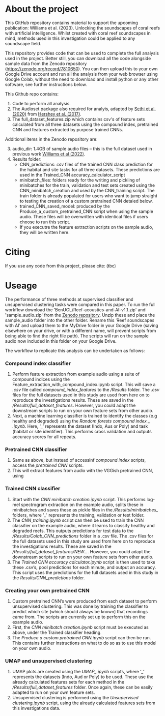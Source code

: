 # About the project

This GitHub repository contains material to support the upcoming publication: Williams et al. (2023). Unlocking the soundscapes of coral reefs with artificial intelligence.  Whilst created with coral reef soundscapes in mind, methods used in this investigation could be applied to any soundscape field.

This repository provides code that can be used to complete the full analysis used in the project. Better still, you can download all the code alongside sample data from the Zenodo repository (https://zenodo.org/record/7810650). You can then upload this to your own Google Drive account and run all the analysis from your web browser using Google Colab, without the need to download and install python or any other software, see further instructions below. 

This Github repo contains: 

1. Code to perform all analysis.
2. The Audioset package also required for analyis, adapted by [Sethi et al. (2020)](https://www.pnas.org/doi/full/10.1073/pnas.2004702117) from [Hershey et al. (2017)](https://arxiv.org/abs/1609.09430).
3. The full_dataset_features.zip which contains csv's of feature sets calculated from all three datasets using the compound index, pretrained CNN and features extracted by purpose trained CNNs.

Additional items in the Zenodo repository are:

3. audio_dir: 1.4GB of sample audio files – this is the full dataset used in previous work [Williams et al (2022)](https://doi.org/10.1016/j.ecolind.2022.108986).
4. Results folder: 
    - CNN_predictions: *csv* files of the trained CNN class prediction for the habitat and site tasks for all three datasets. These predictions are used in the Trained_CNN accuracy_calculator_script 
    - minibatch_files: folders ready for the writing and pickling of minibatches for the train, validation and test sets created using the CNN_minibatch_creation and used by the CNN_training script. The train folder is already populated for users who want to jump straight to testing the creation of a custom pretrained CNN detaied below.
    - trained_CNN_saved_model: produced by the Produce_a_custom_pretrained_CNN script when using the sample audio. These files will be overwritten with identical files if users choose to run this script. 
    - If you executre the feature extraction scripts on the sample audio, they will be written here.

# Citing
If you use any code from this project, please cite: (tbc)

# Useage
The performance of three methods at supervised classifier and unsupervised clustering tasks were compared in this paper. To run the full workflow download the 'BenUCL/Reef-acoustics-and-AI-v1.1.zip' and 'sample_audio.zip' from the [Zenodo repository](https://zenodo.org/record/7810650). Unzip these and place the sample_audio folder into the other folder. Rename this ‘Reef soundscapes with AI’ and upload them to the MyDrive folder in your Google Drive (saving elsewhere on your drive, or with a different name, will prevent scripts from being able to find the right file path). The scripts will run on the sample audio now included in this folder on your Google Drive.

The workflow to replicate this analysis can be undertaken as follows:

### Compound index classifier
1.	Perform feature extraction from example audio using a suite of compound indices using the Feature_extraction_with_compound_index.ipynb script. This will save a *.csv* file called *compound_index_features* to the */Results* folder. The *.csv* files for the full datasets used in this study are used from here on to reproduce the investigations results. These are saved in the */Results/full_dataset_features*. However, you could adapt the downstream scripts to run on your own feature sets from other audio.
2.	Next, a machine learning classifier is trained to identify the classes (e.g healthy and degraded) using the *Random forests compound index _ .ipynb*. Here, ‘_’ represents the dataset (Indo, Aus or Poly) and task (habitat or site identifier). This performs cross validation and outputs accuracy scores for all repeats.

### Pretrained CNN classifier
1.	Same as above, but instead of accessinf *compound index* scripts, access the *pretrained CNN* scripts.
2.	This will extract features from audio with the VGGish pretrained CNN, using 
### Trained CNN classifier

1.	Start with the *CNN minibatch creation.ipynb* script. This performs log-mel spectrogram extraction on the example audio, splits these in minibatches and saves these as pickle files in the */Results/minibatches_* folders, where '_' represents the training, validation or test folder.
2.	The *CNN_training.ipynb* script can then be used to train the CNN classifier on the example audio, where it learns to classify healthy and degraded reefs. This outputs predictions for test data to the */Results/Colab_CNN_predictions* folder in a .csv file. The .csv files for the full datasets used in this study are used from here on to reproduce the investigations results. These are saved in the */Results/full_dataset_features/NEW...*. However, you could adapt the downstream scripts to run on your own feature sets from other audio.
3.	The *Trained CNN accuracy calculator.ipynb* script is then used to take these .csv’s, pool predictions for each minute, and output an accuracy. This script uses the predictions for the full datasets used in this study in the *Results/CNN_predictions* folder.


### Creating your own pretrained CNN

1.	Custom pretrained CNN’s were produced from each dataset to perform unsupervised clustering. This was done by training the classifier to predict which site (which should always be known) that recordings came from. The scripts are currently set up to perform this on the example audio.
2.	First, the *CNN minibatch creation.ipynb* script must be executed as above, under the Trained classifier heading.
3.	The *Produce a custom pretrained CNN.ipynb* script can then be run. This contains further instructions on what to do so as to use this model on your own audio.


### UMAP and unsupervised clustering
1.	UMAP plots are created using the *UMAP_.ipynb* scripts, where ‘_’ represents the datasets (Indo, Aud or Poly) to be used. These use the already calculated features sets for each method in the */Results/full_dataset_features* folder. Once again, these can be easily adapted to run on your own feature sets.
2.	Unsupervised clustering is performed using the *Unsupervised clustering.ipynb* script, using the already calculated features sets from this investigations data.

